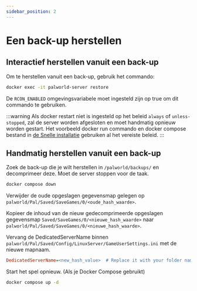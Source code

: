 ```yaml
---
sidebar_position: 2
---
```


# Een back-up herstellen

## Interactief herstellen vanuit een back-up

Om te herstellen vanuit een back-up, gebruik het commando:

```bash
docker exec -it palworld-server restore
```

De `RCON_ENABLED` omgevingsvariabele moet ingesteld zijn op true om dit commando te gebruiken.

:::warning
Als docker restart niet is ingesteld op het beleid `always` of `unless-stopped`, zal de server worden afgesloten en
moet handmatig opnieuw worden gestart.
Het voorbeeld docker run commando en docker compose bestand in [de Snelle installatie](https://palworld-server-docker.loef.dev/)
gebruiken al het vereiste beleid.
:::

## Handmatig herstellen vanuit een back-up

Zoek de back-up die je wilt herstellen in `/palworld/backups/` en decomprimeer deze.
Moet de server stoppen voor de taak.

```bash
docker compose down
```

Verwijder de oude opgeslagen gegevensmap gelegen op `palworld/Pal/Saved/SaveGames/0/<oude_hash_waarde>`.

Kopieer de inhoud van de nieuw gedecomprimeerde opgeslagen gegevensmap `Saved/SaveGames/0/<nieuwe_hash_waarde>` naar `palworld/Pal/Saved/SaveGames/0/<nieuwe_hash_waarde>`.

Vervang de DedicatedServerName binnen `palworld/Pal/Saved/Config/LinuxServer/GameUserSettings.ini` met de nieuwe mapnaam.

```ini
DedicatedServerName=<new_hash_value>  # Replace it with your folder name.
```

Start het spel opnieuw. (Als je Docker Compose gebruikt)

```bash
docker compose up -d
```
